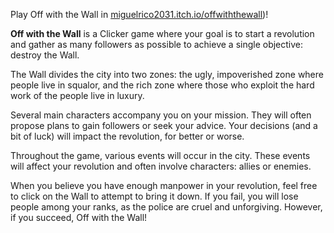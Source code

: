 Play Off with the Wall in [miguelrico2031.itch.io/offwiththewall](https://miguelrico2031.itch.io/offwiththewall))!

**Off with the Wall** is a Clicker game where your goal is to start a revolution and gather as many followers as possible to achieve a single objective: destroy the Wall.


The Wall divides the city into two zones: the ugly, impoverished zone where people live in squalor, and the rich zone where those who exploit the hard work of the people live in luxury.


Several main characters accompany you on your mission. They will often propose plans to gain followers or seek your advice. Your decisions (and a bit of luck) will impact the revolution, for better or worse.


Throughout the game, various events will occur in the city. These events will affect your revolution and often involve characters: allies or enemies.


When you believe you have enough manpower in your revolution, feel free to click on the Wall to attempt to bring it down. If you fail, you will lose people among your ranks, as the police are cruel and unforgiving. However, if you succeed, Off with the Wall!
